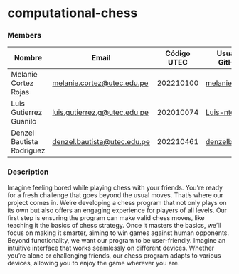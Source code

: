 # computational-chess

### Members
| Nombre     | Email                  | Código UTEC | Usuario GitHub     |
|------------|------------------------|-------------|--------------------|
| Melanie Cortez Rojas | melanie.cortez@utec.edu.pe       | 202210100      | [melanie1512](https://github.com/melanie1512) |
| Luis Gutierrez Guanilo | luis.gutierrez.g@utec.edu.pe      | 202010074      | [Luis-ntonio](https://github.com/Luis-ntonio) |
| Denzel Bautista Rodriguez | denzel.bautista@utec.edu.pe     | 202210461      | [denzelbautista](https://github.com/denzelbautista) |


### Description
Imagine feeling bored while playing chess with your friends. You’re ready for a fresh challenge that goes beyond the usual moves. That’s where our project comes in. We’re developing a chess program that not only plays on its own but also offers an engaging experience for players of all levels. Our first step is ensuring the program can make valid chess moves, like teaching it the basics of chess strategy. Once it masters the basics, we’ll focus on making it smarter, aiming to win games against human opponents. Beyond functionality, we want our program to be user-friendly. Imagine an intuitive interface that works seamlessly on different devices. Whether you’re alone or challenging friends, our chess program adapts to various devices, allowing you to enjoy the game wherever you are.
